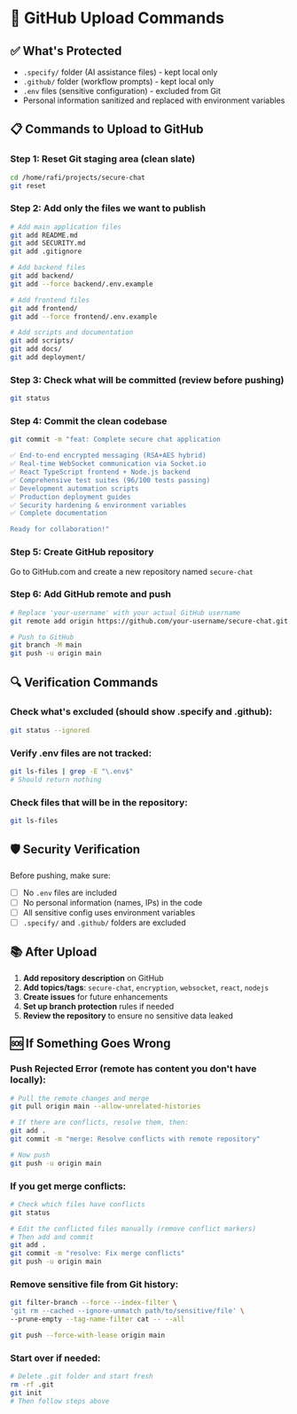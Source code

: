 # 🚀 GitHub Upload Commands

## ✅ What's Protected
- `.specify/` folder (AI assistance files) - kept local only
- `.github/` folder (workflow prompts) - kept local only  
- `.env` files (sensitive configuration) - excluded from Git
- Personal information sanitized and replaced with environment variables

## 📋 Commands to Upload to GitHub

### Step 1: Reset Git staging area (clean slate)
```bash
cd /home/rafi/projects/secure-chat
git reset
```

### Step 2: Add only the files we want to publish
```bash
# Add main application files
git add README.md
git add SECURITY.md
git add .gitignore

# Add backend files
git add backend/
git add --force backend/.env.example

# Add frontend files
git add frontend/
git add --force frontend/.env.example

# Add scripts and documentation
git add scripts/
git add docs/
git add deployment/
```

### Step 3: Check what will be committed (review before pushing)
```bash
git status
```

### Step 4: Commit the clean codebase
```bash
git commit -m "feat: Complete secure chat application

✅ End-to-end encrypted messaging (RSA+AES hybrid)
✅ Real-time WebSocket communication via Socket.io  
✅ React TypeScript frontend + Node.js backend
✅ Comprehensive test suites (96/100 tests passing)
✅ Development automation scripts
✅ Production deployment guides
✅ Security hardening & environment variables
✅ Complete documentation

Ready for collaboration!"
```

### Step 5: Create GitHub repository
Go to GitHub.com and create a new repository named `secure-chat`

### Step 6: Add GitHub remote and push
```bash
# Replace 'your-username' with your actual GitHub username
git remote add origin https://github.com/your-username/secure-chat.git

# Push to GitHub
git branch -M main
git push -u origin main
```

## 🔍 Verification Commands

### Check what's excluded (should show .specify and .github):
```bash
git status --ignored
```

### Verify .env files are not tracked:
```bash
git ls-files | grep -E "\.env$"
# Should return nothing
```

### Check files that will be in the repository:
```bash
git ls-files
```

## 🛡️ Security Verification

Before pushing, make sure:
- [ ] No `.env` files are included
- [ ] No personal information (names, IPs) in the code
- [ ] All sensitive config uses environment variables
- [ ] `.specify/` and `.github/` folders are excluded

## 📚 After Upload

1. **Add repository description** on GitHub
2. **Add topics/tags**: `secure-chat`, `encryption`, `websocket`, `react`, `nodejs`
3. **Create issues** for future enhancements
4. **Set up branch protection** rules if needed
5. **Review the repository** to ensure no sensitive data leaked

## 🆘 If Something Goes Wrong

### **Push Rejected Error** (remote has content you don't have locally):
```bash
# Pull the remote changes and merge
git pull origin main --allow-unrelated-histories

# If there are conflicts, resolve them, then:
git add .
git commit -m "merge: Resolve conflicts with remote repository"

# Now push
git push -u origin main
```

### **If you get merge conflicts:**
```bash
# Check which files have conflicts
git status

# Edit the conflicted files manually (remove conflict markers)
# Then add and commit
git add .
git commit -m "resolve: Fix merge conflicts"
git push -u origin main
```

### Remove sensitive file from Git history:
```bash
git filter-branch --force --index-filter \
'git rm --cached --ignore-unmatch path/to/sensitive/file' \
--prune-empty --tag-name-filter cat -- --all

git push --force-with-lease origin main
```

### Start over if needed:
```bash
# Delete .git folder and start fresh
rm -rf .git
git init
# Then follow steps above
```